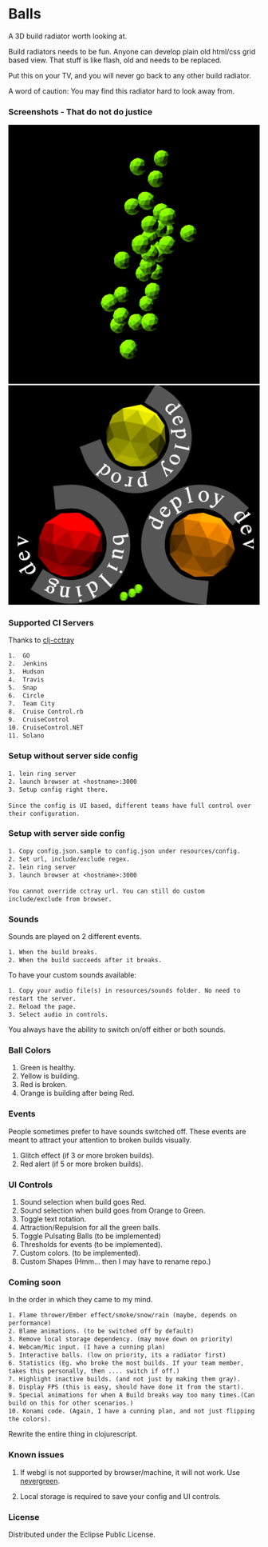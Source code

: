 # Balls

A 3D build radiator worth looking at.

Build radiators needs to be fun. Anyone can develop plain old html/css grid based view.
That stuff is like flash, old and needs to be replaced.

Put this on your TV, and you will never go back to any other build radiator.

A word of caution: You may find this radiator hard to look away from.

### Screenshots - That do not do justice

![Green balls](docs/all-green-balls.png)
![Building balls](docs/balls-building.png)

### Supported CI Servers

Thanks to [clj-cctray](https://github.com/build-canaries/clj-cctray)

	1.  GO
	2.  Jenkins
	3.  Hudson
	4.  Travis
	5.  Snap
	6.  Circle
	7.  Team City
	8.  Cruise Control.rb
	9.  CruiseControl
	10. CruiseControl.NET
	11. Solano

### Setup without server side config

	1. lein ring server
	2. launch browser at <hostname>:3000
	3. Setup config right there.

	Since the config is UI based, different teams have full control over their configuration.

### Setup with server side config

	1. Copy config.json.sample to config.json under resources/config.
	2. Set url, include/exclude regex.
	2. lein ring server
	3. launch browser at <hostname>:3000

	You cannot override cctray url. You can still do custom include/exclude from browser.

### Sounds

Sounds are played on 2 different events.

	1. When the build breaks.
	2. When the build succeeds after it breaks.

To have your custom sounds available:

	1. Copy your audio file(s) in resources/sounds folder. No need to restart the server.
	2. Reload the page.
	3. Select audio in controls.

You always have the ability to switch on/off either or both sounds.

### Ball Colors

1. Green is healthy.
2. Yellow is building.
3. Red is broken.
4. Orange is building after being Red.

### Events
People sometimes prefer to have sounds switched off.
These events are meant to attract your attention to broken builds visually.

1. Glitch effect (if 3 or more broken builds).
2. Red alert (if 5 or more broken builds).

### UI Controls

1. Sound selection when build goes Red.
2. Sound selection when build goes from Orange to Green.
3. Toggle text rotation.
4. Attraction/Repulsion for all the green balls.
5. Toggle Pulsating Balls (to be implemented)
6. Thresholds for events (to be implemented).
7. Custom colors. (to be implemented).
8. Custom Shapes (Hmm... then I may have to rename repo.)

### Coming soon

In the order in which they came to my mind.

	1. Flame thrower/Ember effect/smoke/snow/rain (maybe, depends on performance)
	2. Blame animations. (to be switched off by default)
	3. Remove local storage dependency. (may move down on priority)
	4. Webcam/Mic input. (I have a cunning plan)
	5. Interactive balls. (low on priority, its a radiator first)
	6. Statistics (Eg. who broke the most builds. If your team member, takes this personally, then .... switch if off.)
	7. Highlight inactive builds. (and not just by making them gray).
	8. Display FPS (this is easy, should have done it from the start).
	9. Special animations for when A Build breaks way too many times.(Can build on this for other scenarios.)
	10. Konami code. (Again, I have a cunning plan, and not just flipping the colors).

Rewrite the entire thing in clojurescript.

### Known issues

1. If webgl is not supported by browser/machine, it will not work.
   Use [nevergreen](https://github.com/build-canaries/nevergreen).

2. Local storage is required to save your config and UI controls.

### License

Distributed under the Eclipse Public License.